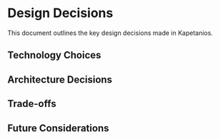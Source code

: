 # Design Decisions

This document outlines the key design decisions made in Kapetanios.

## Technology Choices

## Architecture Decisions

## Trade-offs

## Future Considerations 